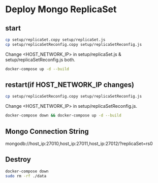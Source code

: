 # Deploy Mongo ReplicaSet

## start
 
```bash
cp setup/replicaSet.copy setup/replicaSet.js
cp setup/replicaSetReconfig.copy setup/replicaSetReconfig.js
```
Change <HOST_NETWORK_IP> in setup/replicaSet.js & setup/replicaSetReconfig.js both.

```bash
docker-compose up -d --build
```
## restart(if HOST_NETWORK_IP changes)
```bash
cp setup/replicaSetReconfig.copy setup/replicaSetReconfig.js
```
Change <HOST_NETWORK_IP> in setup/replicaSetReconfig.js.
```bash
docker-compose down && docker-compose up -d --build
```

## Mongo Connection String
mongodb://host_ip:27010,host_ip:27011,host_ip:27012/?replicaSet=rs0

## Destroy
```bash
docker-compose down
sudo rm -rf ./data
```

